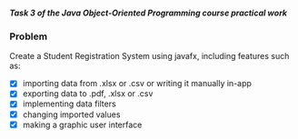 ##### Task 3 of the Java Object-Oriented Programming course practical work  

### Problem

Create a Student Registration System using javafx, including features such as:

- [x] importing data from .xlsx or .csv or writing it manually in-app  
- [x] exporting data to .pdf, .xlsx or .csv  
- [x] implementing data filters  
- [x] changing imported values  
- [x] making a graphic user interface  
